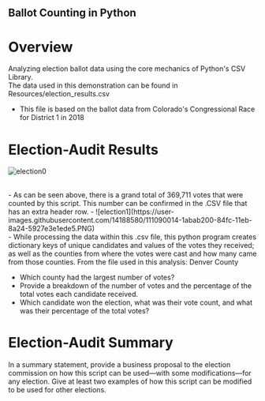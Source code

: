 ## Ballot Counting in Python
# Overview
Analyzing election ballot data using the core mechanics of Python's CSV Library.</br>
The data used in this demonstration can be found in Resources/election_results.csv<br>
  - This file is based on the ballot data from Colorado's Congressional Race for District 1 in 2018


# Election-Audit Results
![election0](https://user-images.githubusercontent.com/14188580/111090078-64a39800-84fc-11eb-8495-f5844572a8fc.PNG)

</br>
- As can be seen above, there is a grand total of 369,711 votes that were counted by this script. This number can be confirmed in the .CSV file that has an extra header row.
- 
![election1](https://user-images.githubusercontent.com/14188580/111090014-1abab200-84fc-11eb-8a24-5927e3e1ede5.PNG)
</br>
- While processing the data within this .csv file, this python program creates dictionary keys of unique candidates and values of the votes they received; as well as the counties from where the votes were cast and how many came from those counties. From the file used in this analysis: Denver County

- Which county had the largest number of votes?
- Provide a breakdown of the number of votes and the percentage of the total votes each candidate received.
- Which candidate won the election, what was their vote count, and what was their percentage of the total votes?

# Election-Audit Summary
In a summary statement, provide a business proposal to the election commission on how this script can be used—with some modifications—for any election. Give at least two examples of how this script can be modified to be used for other elections.
